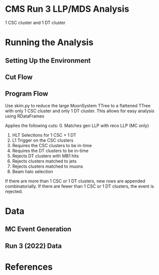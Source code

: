 # CMS Run 3 LLP/MDS Analysis
1 CSC cluster and 1 DT cluster


# Running the Analysis
## Setting Up the Environment

## Cut Flow

## Program Flow

Use skim.py to reduce the large MuonSystem TTree to a flattened TTree with only 1 CSC cluster and only 1 DT cluster. This allows for easy analysis using RDataFrames

Applies the following cuts:
0. Matches gen LLP with reco LLP (MC only)
1. HLT Selections for 1 CSC + 1 DT
2. L1 Trigger on the CSC clusters
3. Requires the CSC clusters to be in-time
4. Requires the DT clusters to be in-time
5. Rejects DT clusters with MB1 hits 
6. Rejects clusters matched to jets
7. Rejects clusters matched to muons
9. Beam halo selection

If there are more than 1 CSC or 1 DT clusters, new rows are appended combinatorially.
If there are fewer than 1 CSC or 1 DT clusters, the event is rejected.


# Data
## MC Event Generation

## Run 3 (2022) Data


# References
